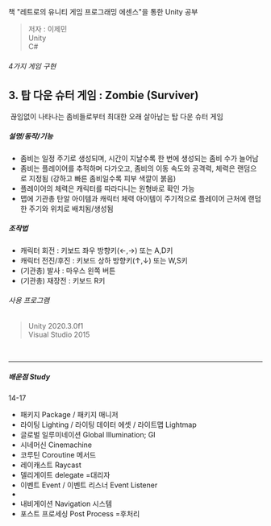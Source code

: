 책 "레트로의 유니티 게임 프로그래밍 에센스"을 통한 Unity 공부
> 저자 : 이제민  
> Unity  
> C#

###### 4가지 게임 구현

## 3. 탑 다운 슈터 게임 : Zombie (Surviver)
<img>  
끊임없이 나타나는 좀비들로부터 최대한 오래 살아남는 탑 다운 슈터 게임

##### 설명/동작/기능
- 좀비는 일정 주기로 생성되며, 시간이 지날수록 한 번에 생성되는 좀비 수가 늘어남
- 좀비는 플레이어를 추적하며 다가오고, 좀비의 이동 속도와 공격력, 체력은 랜덤으로 지정됨 (강하고 빠른 좀비일수록 피부 색깔이 붉음)
- 플레이어의 체력은 캐릭터를 따라다니는 원형바로 확인 가능
- 맵에 기관총 탄알 아이템과 캐릭터 체력 아이템이 주기적으로 플레이어 근처에 랜덤한 주기와 위치로 배치됨/생성됨

##### 조작법
- 캐릭터 회전 : 키보드 좌우 방향키(←,→) 또는 A,D키
- 캐릭터 전진/후진 : 키보드 상하 방향키(↑,↓) 또는 W,S키
- (기관총) 발사 : 마우스 왼쪽 버튼
- (기관총) 재장전 : 키보드 R키

###### 사용 프로그램
> Unity 2020.3.0f1  
> Visual Studio 2015
<br>

----------------

##### 배운점 Study
14-17
- 패키지 Package / 패키지 매니저
- 라이팅 Lighting / 라이팅 데이터 에셋 / 라이트맵 Lightmap
- 글로벌 일루미네이션 Global Illumination; GI
- 시네머신 Cinemachine
- 코루틴 Coroutine 메서드
- 레이캐스트 Raycast
- 델리게이트 delegate =대리자
- 이벤트 Event / 이벤트 리스너 Event Listener
- 
- 내비게이션 Navigation 시스템
- 포스트 프로세싱 Post Process =후처리
